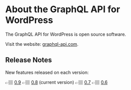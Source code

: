 # About the GraphQL API for WordPress

The GraphQL API for WordPress is open source software.

Visit the website: [graphql-api.com](https://graphql-api.com).

## Release Notes

New features released on each version:

👉🏽 [0.9](../../release-notes/0.9/en.md)
👉🏽 [0.8](../../release-notes/0.8/en.md) (current version)
👉🏽 [0.7](../../release-notes/0.7/en.md)
👉🏽 [0.6](../../release-notes/0.6/en.md)
